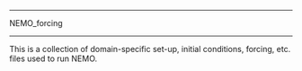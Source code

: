 **************
NEMO_forcing
**************

This is a collection of domain-specific set-up, initial conditions, forcing, etc. files used to run NEMO.

